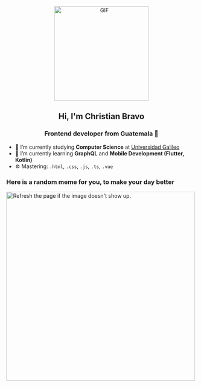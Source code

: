 <div align="center">
<img align="center" alt="GIF" height="250px" src="https://media.giphy.com/media/du3J3cXyzhj75IOgvA/giphy.gif" />

## Hi, I'm Christian Bravo
### Frontend developer from Guatemala 👋
</div>

- 🔭 I’m currently studying **Computer Science** at [Universidad Galileo](https://www.galileo.edu)
- 🌱 I’m currently learning **GraphQL** and **Mobile Development (Flutter, Kotlin)**
- ⚙️ Mastering: `.html`, `.css`, `.js`, `.ts`, `.vue`

### Here is a random meme for you, to make your day better

<a href="https://github.com/techytushar/random-memer"><img src='https://random-memer.herokuapp.com/' title="Enjoy it" alt="Refresh the page if the image doesn't show up." height="500"></a>
